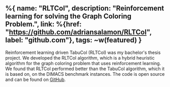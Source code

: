 %{
    name: "RLTCol",
    description: "Reinforcement learning for solving the Graph Coloring Problem.",
    link: %{href: "https://github.com/adriansalamon/RLTCol", label: "github.com"},
    tags: ~w(featured)
}
---

Reinforcement learning driven TabuCol (RLTCol) was my bachelor's thesis project.
We developed the RLTCol algorithm, which is a hybrid heuristic algorithm for the
graph coloring problem that uses reinforcement learning. We found that RLTCol
performed better than the TabuCol algorithm, which it is based on, on the DIMACS
benchmark instances. The code is open source and can be found on
[GitHub](https://github.com/adriansalamon/RLTCol).